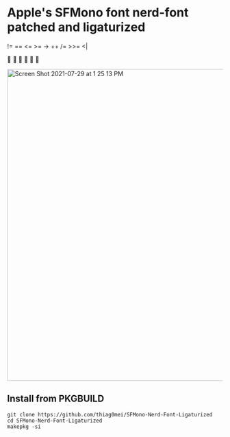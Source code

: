 # Apple's SFMono font nerd-font patched and ligaturized

!= == <= >= -> ++ /= >>= <|

     

<img width="727" alt="Screen Shot 2021-07-29 at 1 25 13 PM" src="https://user-images.githubusercontent.com/71196912/127537523-0ac88392-b873-4686-bd16-03c7f636512b.png">

## Install from PKGBUILD
```
git clone https://github.com/thiag0mei/SFMono-Nerd-Font-Ligaturized
cd SFMono-Nerd-Font-Ligaturized
makepkg -si
```
